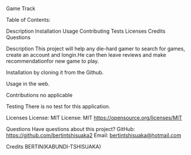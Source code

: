 Game Track

Table of Contents:

Description
Installation
Usage
Contributing
Tests
Licenses
Credits
Questions

Description
This project will help any die-hard gamer to search for games, create an account and longin.He can then leave reviews and make recommendationfor new game to play.

Installation
by cloning it from the Github.

Usage
in the web.

Contributions
no applicable

Testing
There is no test for this application.

Licenses
License: MIT
License: MIT https://opensource.org/licenses/MIT

Questions
Have questions about this project?
GitHub: https://github.com/bertintshisuaka2
Email: bertintshisuaka@hotmail.com

Credits
BERTIN(KABUNDI-TSHISUAKA)

